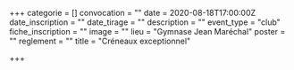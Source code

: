 +++
categorie = []
convocation = ""
date = 2020-08-18T17:00:00Z
date_inscription = ""
date_tirage = ""
description = ""
event_type = "club"
fiche_inscription = ""
image = ""
lieu = "Gymnase Jean Maréchal"
poster = ""
reglement = ""
title = "Créneaux exceptionnel"

+++
